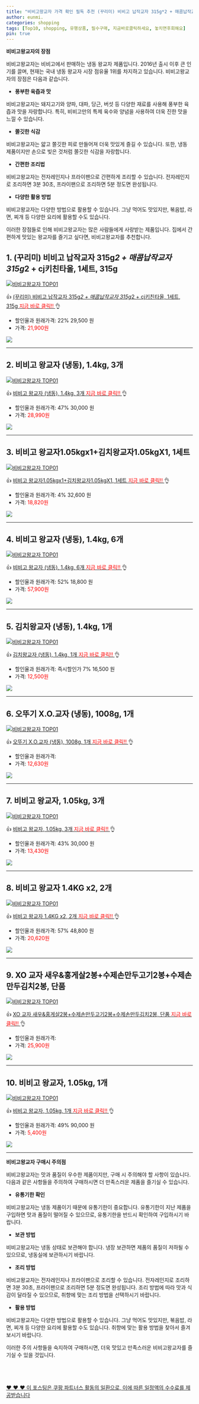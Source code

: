 ```yaml
---
title: "비비고왕교자 가격 확인 필독 추천 (꾸리미) 비비고 납작교자 315g*2 + 매콤납작교자 315g*2 + cj키친타올, 1세트, 315g 비교 장점 구매가이드"
author: eunmi.
categories: shopping
tags: [Top10, shopping, 유행상품, 필수구매, 지금바로클릭하세요, 놓치면후회해요]
pin: true
---
```

**비비고왕교자의 장점**

비비고왕교자는 비비고에서 판매하는 냉동 왕교자 제품입니다. 2016년 출시 이후 큰 인기를 끌며, 현재는 국내 냉동 왕교자 시장 점유율 1위를 차지하고 있습니다. 비비고왕교자의 장점은 다음과 같습니다.

* **풍부한 육즙과 맛**

비비고왕교자는 돼지고기와 양파, 대파, 당근, 버섯 등 다양한 재료를 사용해 풍부한 육즙과 맛을 자랑합니다. 특히, 비비고만의 특제 육수와 양념을 사용하여 더욱 진한 맛을 느낄 수 있습니다.

* **쫄깃한 식감**

비비고왕교자는 얇고 쫄깃한 피로 만들어져 더욱 맛있게 즐길 수 있습니다. 또한, 냉동 제품이지만 손으로 빚은 것처럼 쫄깃한 식감을 자랑합니다.

* **간편한 조리법**

비비고왕교자는 전자레인지나 프라이팬으로 간편하게 조리할 수 있습니다. 전자레인지로 조리하면 3분 30초, 프라이팬으로 조리하면 5분 정도면 완성됩니다.

* **다양한 활용 방법**

비비고왕교자는 다양한 방법으로 활용할 수 있습니다. 그냥 먹어도 맛있지만, 볶음밥, 라면, 찌개 등 다양한 요리에 활용할 수도 있습니다.

이러한 장점들로 인해 비비고왕교자는 많은 사람들에게 사랑받는 제품입니다. 집에서 간편하게 맛있는 왕교자를 즐기고 싶다면, 비비고왕교자를 추천합니다.

   

## 1. (꾸리미) 비비고 납작교자 315g*2 + 매콤납작교자 315g*2 + cj키친타올, 1세트, 315g

[![비비고왕교자 TOP01](https://thumbnail10.coupangcdn.com/thumbnails/remote/230x230ex/image/vendor_inventory/d163/22fd21cc36d663cfc50e562dbb6d232f81da461a8d2a4fd229db9d858732.png)](https://link.coupang.com/re/AFFSDP?lptag=AF3617701&subid=GithubCoopas&pageKey=7701918559&traceid=V0-153&itemId=20623405676&vendorItemId=87697536135)


👍 [(꾸리미) 비비고 납작교자 315g*2 + 매콤납작교자 315g*2 + cj키친타올, 1세트, 315g <font color=red> 지금 바로 클릭!! </font> ](https://link.coupang.com/re/AFFSDP?lptag=AF3617701&subid=GithubCoopas&pageKey=7701918559&traceid=V0-153&itemId=20623405676&vendorItemId=87697536135) 👌 


- 할인율과 원래가격: 22%  29,500   원
- 가격: <span style='color:red'>21,900원</span>

[![](/discount_price.png)](https://link.coupang.com/re/AFFSDP?lptag=AF3617701&subid=GithubCoopas&pageKey=7701918559&traceid=V0-153&itemId=20623405676&vendorItemId=87697536135)

---


   

## 2. 비비고 왕교자 (냉동), 1.4kg, 3개

[![비비고왕교자 TOP01](https://thumbnail7.coupangcdn.com/thumbnails/remote/230x230ex/image/vendor_inventory/f811/1ad379a04ef8ea4807386a2ec3b7fc7f981ffec3b9b5157735fecaa2942b.jpg)](https://link.coupang.com/re/AFFSDP?lptag=AF3617701&subid=GithubCoopas&pageKey=11663052&traceid=V0-153&itemId=18492743084&vendorItemId=86057057964)


👍 [비비고 왕교자 (냉동), 1.4kg, 3개 <font color=red> 지금 바로 클릭!! </font> ](https://link.coupang.com/re/AFFSDP?lptag=AF3617701&subid=GithubCoopas&pageKey=11663052&traceid=V0-153&itemId=18492743084&vendorItemId=86057057964) 👌 


- 할인율과 원래가격: 47%  30,000   원
- 가격: <span style='color:red'>28,990원</span>

[![](/discount_price.png)](https://link.coupang.com/re/AFFSDP?lptag=AF3617701&subid=GithubCoopas&pageKey=11663052&traceid=V0-153&itemId=18492743084&vendorItemId=86057057964)

---


   

## 3. 비비고 왕교자1.05kgx1+김치왕교자1.05kgX1, 1세트

[![비비고왕교자 TOP01](https://thumbnail6.coupangcdn.com/thumbnails/remote/230x230ex/image/vendor_inventory/69b3/d6df3cf3d138813992cd0ebf3bcfcb0230b31661dd8815ec9d68b2943e2c.png)](https://link.coupang.com/re/AFFSDP?lptag=AF3617701&subid=GithubCoopas&pageKey=25163991&traceid=V0-153&itemId=97788124&vendorItemId=76601024076)


👍 [비비고 왕교자1.05kgx1+김치왕교자1.05kgX1, 1세트 <font color=red> 지금 바로 클릭!! </font> ](https://link.coupang.com/re/AFFSDP?lptag=AF3617701&subid=GithubCoopas&pageKey=25163991&traceid=V0-153&itemId=97788124&vendorItemId=76601024076) 👌 


- 할인율과 원래가격: 4%  32,600   원
- 가격: <span style='color:red'>18,820원</span>

[![](/discount_price.png)](https://link.coupang.com/re/AFFSDP?lptag=AF3617701&subid=GithubCoopas&pageKey=25163991&traceid=V0-153&itemId=97788124&vendorItemId=76601024076)

---


   

## 4. 비비고 왕교자 (냉동), 1.4kg, 6개

[![비비고왕교자 TOP01](https://thumbnail7.coupangcdn.com/thumbnails/remote/230x230ex/image/vendor_inventory/f811/1ad379a04ef8ea4807386a2ec3b7fc7f981ffec3b9b5157735fecaa2942b.jpg)](https://link.coupang.com/re/AFFSDP?lptag=AF3617701&subid=GithubCoopas&pageKey=11663052&traceid=V0-153&itemId=15629798238&vendorItemId=86057057976)


👍 [비비고 왕교자 (냉동), 1.4kg, 6개 <font color=red> 지금 바로 클릭!! </font> ](https://link.coupang.com/re/AFFSDP?lptag=AF3617701&subid=GithubCoopas&pageKey=11663052&traceid=V0-153&itemId=15629798238&vendorItemId=86057057976) 👌 


- 할인율과 원래가격: 52%  18,800   원
- 가격: <span style='color:red'>57,900원</span>

[![](/discount_price.png)](https://link.coupang.com/re/AFFSDP?lptag=AF3617701&subid=GithubCoopas&pageKey=11663052&traceid=V0-153&itemId=15629798238&vendorItemId=86057057976)

---


   

## 5. 김치왕교자 (냉동), 1.4kg, 1개

[![비비고왕교자 TOP01](https://thumbnail9.coupangcdn.com/thumbnails/remote/230x230ex/image/rs_quotation_api/98jxsagr/85a8efb12d9440a38debedc0d3658ec1.jpg)](https://link.coupang.com/re/AFFSDP?lptag=AF3617701&subid=GithubCoopas&pageKey=7650464346&traceid=V0-153&itemId=20354571798&vendorItemId=87438927396)


👍 [김치왕교자 (냉동), 1.4kg, 1개 <font color=red> 지금 바로 클릭!! </font> ](https://link.coupang.com/re/AFFSDP?lptag=AF3617701&subid=GithubCoopas&pageKey=7650464346&traceid=V0-153&itemId=20354571798&vendorItemId=87438927396) 👌 


- 할인율과 원래가격: 즉시할인가 7%  16,500   원
- 가격: <span style='color:red'>12,500원</span>

[![](/discount_price.png)](https://link.coupang.com/re/AFFSDP?lptag=AF3617701&subid=GithubCoopas&pageKey=7650464346&traceid=V0-153&itemId=20354571798&vendorItemId=87438927396)

---


   

## 6. 오뚜기 X.O.교자 (냉동), 1008g, 1개

[![비비고왕교자 TOP01](https://thumbnail10.coupangcdn.com/thumbnails/remote/230x230ex/image/retail/images/4023099952064378-d22df7e1-d942-43fd-bc63-ba54ea10ac60.jpg)](https://link.coupang.com/re/AFFSDP?lptag=AF3617701&subid=GithubCoopas&pageKey=1156685996&traceid=V0-153&itemId=2132530026&vendorItemId=70131050447)


👍 [오뚜기 X.O.교자 (냉동), 1008g, 1개 <font color=red> 지금 바로 클릭!! </font> ](https://link.coupang.com/re/AFFSDP?lptag=AF3617701&subid=GithubCoopas&pageKey=1156685996&traceid=V0-153&itemId=2132530026&vendorItemId=70131050447) 👌 


- 할인율과 원래가격: 
- 가격: <span style='color:red'>12,630원</span>

[![](/discount_price.png)](https://link.coupang.com/re/AFFSDP?lptag=AF3617701&subid=GithubCoopas&pageKey=1156685996&traceid=V0-153&itemId=2132530026&vendorItemId=70131050447)

---


   

## 7. 비비고 왕교자, 1.05kg, 3개

[![비비고왕교자 TOP01](https://thumbnail8.coupangcdn.com/thumbnails/remote/230x230ex/image/vendor_inventory/b6d7/ff9435b5dc061006460b5629cb3da73998e5ebcf14fc64db35dda1e35065.png)](https://link.coupang.com/re/AFFSDP?lptag=AF3617701&subid=GithubCoopas&pageKey=11663052&traceid=V0-153&itemId=18444566120&vendorItemId=85911498617)


👍 [비비고 왕교자, 1.05kg, 3개 <font color=red> 지금 바로 클릭!! </font> ](https://link.coupang.com/re/AFFSDP?lptag=AF3617701&subid=GithubCoopas&pageKey=11663052&traceid=V0-153&itemId=18444566120&vendorItemId=85911498617) 👌 


- 할인율과 원래가격: 43%  30,000   원
- 가격: <span style='color:red'>13,430원</span>

[![](/discount_price.png)](https://link.coupang.com/re/AFFSDP?lptag=AF3617701&subid=GithubCoopas&pageKey=11663052&traceid=V0-153&itemId=18444566120&vendorItemId=85911498617)

---


   

## 8. 비비고 왕교자 1.4KG x2, 2개

[![비비고왕교자 TOP01](https://thumbnail7.coupangcdn.com/thumbnails/remote/230x230ex/image/vendor_inventory/f811/1ad379a04ef8ea4807386a2ec3b7fc7f981ffec3b9b5157735fecaa2942b.jpg)](https://link.coupang.com/re/AFFSDP?lptag=AF3617701&subid=GithubCoopas&pageKey=11663052&traceid=V0-153&itemId=15629798231&vendorItemId=86057057950)


👍 [비비고 왕교자 1.4KG x2, 2개 <font color=red> 지금 바로 클릭!! </font> ](https://link.coupang.com/re/AFFSDP?lptag=AF3617701&subid=GithubCoopas&pageKey=11663052&traceid=V0-153&itemId=15629798231&vendorItemId=86057057950) 👌 


- 할인율과 원래가격: 57%  48,800   원
- 가격: <span style='color:red'>20,620원</span>

[![](/discount_price.png)](https://link.coupang.com/re/AFFSDP?lptag=AF3617701&subid=GithubCoopas&pageKey=11663052&traceid=V0-153&itemId=15629798231&vendorItemId=86057057950)

---


   

## 9. XO 교자 새우&홍게살2봉+수제손만두고기2봉+수제손만두김치2봉, 단품

[![비비고왕교자 TOP01](https://thumbnail10.coupangcdn.com/thumbnails/remote/230x230ex/image/vendor_inventory/8d79/9e5d5f2daebd1f202f1f7753fa41ce4ea3142c25bced3672ac68106ed534.jpg)](https://link.coupang.com/re/AFFSDP?lptag=AF3617701&subid=GithubCoopas&pageKey=7334940104&traceid=V0-153&itemId=18839396656&vendorItemId=85694408446)


👍 [XO 교자 새우&홍게살2봉+수제손만두고기2봉+수제손만두김치2봉, 단품 <font color=red> 지금 바로 클릭!! </font> ](https://link.coupang.com/re/AFFSDP?lptag=AF3617701&subid=GithubCoopas&pageKey=7334940104&traceid=V0-153&itemId=18839396656&vendorItemId=85694408446) 👌 


- 할인율과 원래가격: 
- 가격: <span style='color:red'>25,900원</span>

[![](/discount_price.png)](https://link.coupang.com/re/AFFSDP?lptag=AF3617701&subid=GithubCoopas&pageKey=7334940104&traceid=V0-153&itemId=18839396656&vendorItemId=85694408446)

---


   

## 10. 비비고 왕교자, 1.05kg, 1개

[![비비고왕교자 TOP01](https://thumbnail8.coupangcdn.com/thumbnails/remote/230x230ex/image/vendor_inventory/174e/437b0a0bc408d414ea0d1e394ba5b630698517b0b35f9b5e327e2c6c51ed.jpg)](https://link.coupang.com/re/AFFSDP?lptag=AF3617701&subid=GithubCoopas&pageKey=11663052&traceid=V0-153&itemId=5643046782&vendorItemId=86742812793)


👍 [비비고 왕교자, 1.05kg, 1개 <font color=red> 지금 바로 클릭!! </font> ](https://link.coupang.com/re/AFFSDP?lptag=AF3617701&subid=GithubCoopas&pageKey=11663052&traceid=V0-153&itemId=5643046782&vendorItemId=86742812793) 👌 


- 할인율과 원래가격: 49%  90,000   원
- 가격: <span style='color:red'>5,400원</span>

[![](/discount_price.png)](https://link.coupang.com/re/AFFSDP?lptag=AF3617701&subid=GithubCoopas&pageKey=11663052&traceid=V0-153&itemId=5643046782&vendorItemId=86742812793)

---
**비비고왕교자 구매시 주의점**

비비고왕교자는 맛과 품질이 우수한 제품이지만, 구매 시 주의해야 할 사항이 있습니다. 다음과 같은 사항들을 주의하여 구매하시면 더 만족스러운 제품을 즐기실 수 있습니다.

* **유통기한 확인**

비비고왕교자는 냉동 제품이기 때문에 유통기한이 중요합니다. 유통기한이 지난 제품을 구입하면 맛과 품질이 떨어질 수 있으므로, 유통기한을 반드시 확인하여 구입하시기 바랍니다.

* **보관 방법**

비비고왕교자는 냉동 상태로 보관해야 합니다. 냉장 보관하면 제품의 품질이 저하될 수 있으므로, 냉동실에 보관하시기 바랍니다.

* **조리 방법**

비비고왕교자는 전자레인지나 프라이팬으로 조리할 수 있습니다. 전자레인지로 조리하면 3분 30초, 프라이팬으로 조리하면 5분 정도면 완성됩니다. 조리 방법에 따라 맛과 식감이 달라질 수 있으므로, 취향에 맞는 조리 방법을 선택하시기 바랍니다.

* **활용 방법**

비비고왕교자는 다양한 방법으로 활용할 수 있습니다. 그냥 먹어도 맛있지만, 볶음밥, 라면, 찌개 등 다양한 요리에 활용할 수도 있습니다. 취향에 맞는 활용 방법을 찾아서 즐겨 보시기 바랍니다.

이러한 주의 사항들을 숙지하여 구매하시면, 더욱 맛있고 만족스러운 비비고왕교자를 즐기실 수 있을 것입니다.<br><br><br><br><br> [ ❤ ❤ ❤ 이 포스팅은 쿠팡 파트너스 활동의 일환으로, 이에 따른 일정액의 수수료를 제공받습니다](https://link.coupang.com/a/bcEFyh)